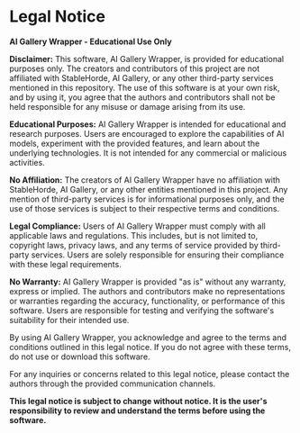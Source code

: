 # Legal Notice

**AI Gallery Wrapper - Educational Use Only**

**Disclaimer:** This software, AI Gallery Wrapper, is provided for educational purposes only. The creators and contributors of this project are not affiliated with StableHorde, AI Gallery, or any other third-party services mentioned in this repository. The use of this software is at your own risk, and by using it, you agree that the authors and contributors shall not be held responsible for any misuse or damage arising from its use.

**Educational Purposes:** AI Gallery Wrapper is intended for educational and research purposes. Users are encouraged to explore the capabilities of AI models, experiment with the provided features, and learn about the underlying technologies. It is not intended for any commercial or malicious activities.

**No Affiliation:** The creators of AI Gallery Wrapper have no affiliation with StableHorde, AI Gallery, or any other entities mentioned in this project. Any mention of third-party services is for informational purposes only, and the use of those services is subject to their respective terms and conditions.

**Legal Compliance:** Users of AI Gallery Wrapper must comply with all applicable laws and regulations. This includes, but is not limited to, copyright laws, privacy laws, and any terms of service provided by third-party services. Users are solely responsible for ensuring their compliance with these legal requirements.

**No Warranty:** AI Gallery Wrapper is provided "as is" without any warranty, express or implied. The authors and contributors make no representations or warranties regarding the accuracy, functionality, or performance of this software. Users are responsible for testing and verifying the software's suitability for their intended use.

By using AI Gallery Wrapper, you acknowledge and agree to the terms and conditions outlined in this legal notice. If you do not agree with these terms, do not use or download this software.

For any inquiries or concerns related to this legal notice, please contact the authors through the provided communication channels.

**This legal notice is subject to change without notice. It is the user's responsibility to review and understand the terms before using the software.**
